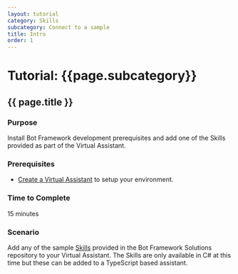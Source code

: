 ```yaml
---
layout: tutorial
category: Skills
subcategory: Connect to a sample
title: Intro
order: 1
---
```


# Tutorial: {{page.subcategory}} 

## {{ page.title }}

### Purpose

Install Bot Framework development prerequisites and add one of the Skills provided as part of the Virtual Assistant.

### Prerequisites

- [Create a Virtual Assistant]({{site.baseurl}}/virtual-assistant/tutorials/create-assistant/csharp/1-intro) to setup your environment.

### Time to Complete

15 minutes

### Scenario

Add any of the sample [Skills]({{site.repo}}/tree/master/skills/csharp) provided in the Bot Framework Solutions repository to your Virtual Assistant. The Skills are only available in C# at this time but these can be added to a TypeScript based assistant.